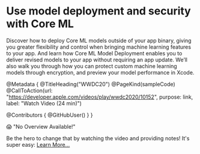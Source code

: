 # Use model deployment and security with Core ML

Discover how to deploy Core ML models outside of your app binary, giving you greater flexibility and control when bringing machine learning features to your app. And learn how Core ML Model Deployment enables you to deliver revised models to your app without requiring an app update. We’ll also walk you through how you can protect custom machine learning models through encryption, and preview your model performance in Xcode.

@Metadata {
   @TitleHeading("WWDC20")
   @PageKind(sampleCode)
   @CallToAction(url: "https://developer.apple.com/videos/play/wwdc2020/10152", purpose: link, label: "Watch Video (24 min)")

   @Contributors {
      @GitHubUser(<replace this with your GitHub handle>)
   }
}

😱 "No Overview Available!"

Be the hero to change that by watching the video and providing notes! It's super easy:
 [Learn More…](https://wwdcnotes.com/documentation/wwdcnotes/contributing)
